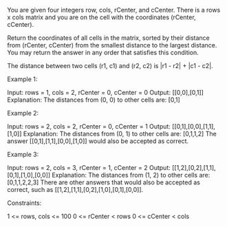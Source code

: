 You are given four integers row, cols, rCenter, and cCenter. There is a rows
x cols matrix and you are on the cell with the coordinates (rCenter,
cCenter).

Return the coordinates of all cells in the matrix, sorted by their distance
from (rCenter, cCenter) from the smallest distance to the largest distance.
You may return the answer in any order that satisfies this condition.

The distance between two cells (r1, c1) and (r2, c2) is |r1 - r2| + |c1 -
c2|.


Example 1:


Input: rows = 1, cols = 2, rCenter = 0, cCenter = 0
Output: [[0,0],[0,1]]
Explanation: The distances from (0, 0) to other cells are: [0,1]


Example 2:


Input: rows = 2, cols = 2, rCenter = 0, cCenter = 1
Output: [[0,1],[0,0],[1,1],[1,0]]
Explanation: The distances from (0, 1) to other cells are: [0,1,1,2]
The answer [[0,1],[1,1],[0,0],[1,0]] would also be accepted as correct.


Example 3:


Input: rows = 2, cols = 3, rCenter = 1, cCenter = 2
Output: [[1,2],[0,2],[1,1],[0,1],[1,0],[0,0]]
Explanation: The distances from (1, 2) to other cells are: [0,1,1,2,2,3]
There are other answers that would also be accepted as correct, such as
[[1,2],[1,1],[0,2],[1,0],[0,1],[0,0]].



Constraints:


1 <= rows, cols <= 100
0 <= rCenter < rows
0 <= cCenter < cols




